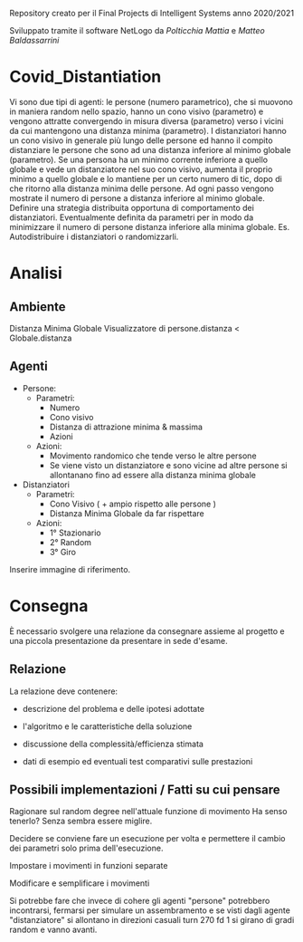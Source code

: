 Repository creato per il Final Projects di Intelligent Systems anno 2020/2021

Sviluppato tramite il software NetLogo da _Polticchia Mattia_ e _Matteo Baldassarrini_
# Covid_Distantiation 
Vi sono due tipi di agenti: le persone (numero parametrico), che si muovono in maniera random nello spazio, hanno un cono visivo (parametro) e vengono attratte convergendo in misura diversa (parametro) verso i vicini da cui mantengono una distanza minima (parametro). I distanziatori hanno un cono visivo in generale più lungo delle persone ed hanno il compito distanziare le persone che sono ad una distanza inferiore al minimo globale (parametro). Se una persona ha un minimo corrente inferiore a quello globale e vede un distanziatore nel suo cono visivo, aumenta il proprio minimo a quello globale e lo mantiene per un certo numero di tic, dopo di che ritorno alla distanza minima delle persone. Ad ogni passo vengono mostrate il numero di persone a distanza inferiore al minimo globale. Definire una strategia distribuita opportuna di comportamento dei distanziatori. Eventualmente definita da parametri per  in modo da minimizzare il numero di persone   distanza inferiore alla minima globale. Es. Autodistribuire i distanziatori o randomizzarli.

# Analisi
## Ambiente 
Distanza Minima Globale
Visualizzatore di persone.distanza < Globale.distanza

## Agenti
* Persone: 
    * Parametri:
	    - Numero 
	    - Cono visivo
	    - Distanza di attrazione minima & massima
	    - Azioni
    * Azioni:
        - Movimento randomico che tende verso le altre persone
        - Se viene visto un distanziatore e sono vicine ad altre persone si allontanano fino ad essere alla distanza minima globale
* Distanziatori
    * Parametri:
        - Cono Visivo ( + ampio rispetto alle persone )
        - Distanza Minima Globale da far rispettare 
    * Azioni: 
        - 1° Stazionario
        - 2° Random
        - 3° Giro

Inserire immagine di riferimento.

# Consegna
È necessario svolgere una relazione da consegnare assieme al progetto e una piccola presentazione da presentare in sede d'esame.

## Relazione 
La relazione deve contenere:

- descrizione del problema e delle ipotesi adottate

- l'algoritmo e le caratteristiche della soluzione

- discussione della complessità/efficienza stimata

- dati di esempio ed eventuali test comparativi sulle prestazioni



## Possibili implementazioni / Fatti su cui pensare
Ragionare sul random degree nell'attuale funzione di movimento
Ha senso tenerlo? Senza sembra essere miglire.

Decidere se conviene fare un esecuzione per volta e permettere il cambio dei parametri solo prima dell'esecuzione.

Impostare  i movimenti  in funzioni separate

Modificare e semplificare i movimenti

Si potrebbe fare che invece di cohere gli agenti "persone" potrebbero incontrarsi, fermarsi per simulare un assembramento e se visti dagli agente "distanziatore" si allontano in direzioni casuali 
turn 270 fd 1
si girano di gradi random e vanno avanti.
